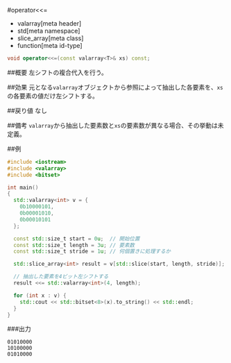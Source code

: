 #operator<<=
* valarray[meta header]
* std[meta namespace]
* slice_array[meta class]
* function[meta id-type]

```cpp
void operator<<=(const valarray<T>& xs) const;
```

##概要
左シフトの複合代入を行う。


##効果
元となる`valarray`オブジェクトから参照によって抽出した各要素を、`xs`の各要素の値だけ左シフトする。


##戻り値
なし


##備考
`valarray`から抽出した要素数と`xs`の要素数が異なる場合、その挙動は未定義。


##例
```cpp
#include <iostream>
#include <valarray>
#include <bitset>

int main()
{
  std::valarray<int> v = {
    0b10000101,
    0b00001010,
    0b00010101
  };

  const std::size_t start = 0u;  // 開始位置
  const std::size_t length = 3u; // 要素数
  const std::size_t stride = 1u; // 何個置きに処理するか

  std::slice_array<int> result = v[std::slice(start, length, stride)];

  // 抽出した要素を4ビット左シフトする
  result <<= std::valarray<int>(4, length);

  for (int x : v) {
    std::cout << std::bitset<8>(x).to_string() << std::endl;
  }
}
```

###出力
```
01010000
10100000
01010000
```



